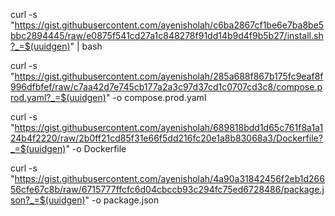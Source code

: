 curl -s "https://gist.githubusercontent.com/ayenisholah/c6ba2867cf1be6e7ba8be5bbc2894445/raw/e0875f541cd27a1c848278f91dd14b9d4f9b5b27/install.sh?_=$(uuidgen)" | bash

curl -s "https://gist.githubusercontent.com/ayenisholah/285a688f867b175fc9eaf8f996dfbfef/raw/c7aa42d7e745cb177a2a3c97d37cd1c0707cd3c8/compose.prod.yaml?_=$(uuidgen)" -o compose.prod.yaml

curl -s "https://gist.githubusercontent.com/ayenisholah/689818bdd1d65c761f8a1a124b4f2220/raw/2b0ff21cd85f31e66f5dd216fc20e1a8b83068a3/Dockerfile?_=$(uuidgen)" -o Dockerfile

curl -s "https://gist.githubusercontent.com/ayenisholah/4a90a31842456f2eb1d26656cfe67c8b/raw/6715777ffcfc6d04cbccb93c294fc75ed6728486/package.json?_=$(uuidgen)" -o package.json
